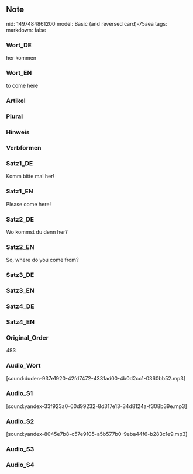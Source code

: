 ## Note
nid: 1497484861200
model: Basic (and reversed card)-75aea
tags: 
markdown: false

### Wort_DE
her kommen

### Wort_EN
to come here

### Artikel


### Plural


### Hinweis


### Verbformen


### Satz1_DE
Komm bitte mal her!

### Satz1_EN
Please come here!

### Satz2_DE
Wo kommst du denn her?

### Satz2_EN
So, where do you come from?

### Satz3_DE


### Satz3_EN


### Satz4_DE


### Satz4_EN


### Original_Order
483

### Audio_Wort
[sound:duden-937e1920-42fd7472-4331ad00-4b0d2cc1-0360bb52.mp3]

### Audio_S1
[sound:yandex-33f923a0-60d99232-8d317e13-34d8124a-f308b39e.mp3]

### Audio_S2
[sound:yandex-8045e7b8-c57e9105-a5b577b0-9eba44f6-b283c1e9.mp3]

### Audio_S3


### Audio_S4

